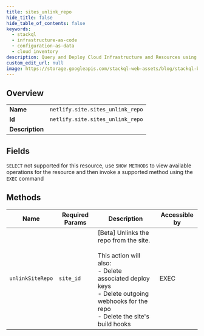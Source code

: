 ```yaml
---
title: sites_unlink_repo
hide_title: false
hide_table_of_contents: false
keywords:
  - stackql
  - infrastructure-as-code
  - configuration-as-data
  - cloud inventory
description: Query and Deploy Cloud Infrastructure and Resources using SQL
custom_edit_url: null
image: https://storage.googleapis.com/stackql-web-assets/blog/stackql-blog-post-featured-image.png
---
```

  
    

## Overview
<table><tbody>
<tr><td><b>Name</b></td><td><code>netlify.site.sites_unlink_repo</code></td></tr>
<tr><td><b>Id</b></td><td><code>netlify.site.sites_unlink_repo</code></td></tr>
<tr><td><b>Description</b></td><td></td></tr>
</tbody></table>

## Fields
`SELECT` not supported for this resource, use `SHOW METHODS` to view available operations for the resource and then invoke a supported method using the `EXEC` command  
## Methods
| Name | Required Params | Description | Accessible by |
| ---- | --------------- | ----------- | ------------- |
| `unlinkSiteRepo` | `site_id` | [Beta] Unlinks the repo from the site.<br /><br />This action will also:<br />- Delete associated deploy keys<br />- Delete outgoing webhooks for the repo<br />- Delete the site's build hooks | EXEC |
